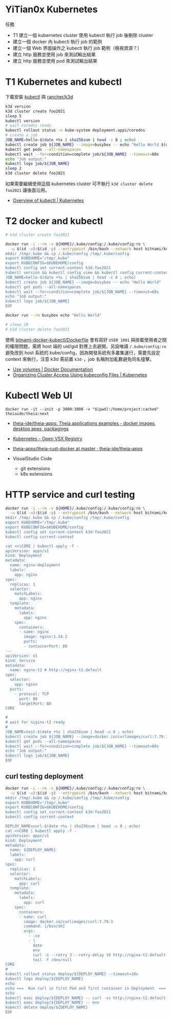# YiTian0x Kubernetes


任務

- T1 建立一個 kubernetes cluster 使用 kubectl 執行  job 後刪除 cluster
- 建立一個 docker 內 kubectl 執行 job 的範例
- 建立一個 Web 界面操作之 kubectl 執行 job 範例（檢視資源？）
- 建立 http 服務並使用 job 來測試輸出結果
- 建立 http 服務並使用 pod 來測試輸出結果


# T1 Kubernetes and kubectl

下載安裝 [kubectl](https://kubernetes.io/docs/tasks/tools/) 與 [rancher/k3d](https://github.com/rancher/k3d)

```sh
k3d version
k3d cluster create foo2021
sleep 5
kubectl version
# wait coredns ready
kubectl rollout status -n kube-system deployment.apps/coredns
# create a job
JOB_NAME=hello-$(date +%s | sha256sum | head -c 8 ; echo)
kubectl create job ${JOB_NAME} --image=busybox -- echo "Hello World $(date)"
kubectl get pods --all-namespaces
kubectl wait --for=condition=complete job/${JOB_NAME} --timeout=60s
echo "Job output:"
kubectl logs job/${JOB_NAME}
sleep 2
k3d cluster delete foo2021
```

如果需要繼續使用這個 kubernetes cluster 可不執行 ```k3d cluster delete foo2021``` 讓後面沿用。

- [Overview of kubectl | Kubernetes](https://kubernetes.io/docs/reference/kubectl/overview/)

# T2 docker and kubectl

```sh
# k3d cluster create foo2021

docker run -i --rm -v ${HOME}/.kube/config:/.kube/config:ro \
  -u $(id -u):$(id -g) --entrypoint /bin/bash --network host bitnami/kubectl:1.22 <<\EOF
mkdir /tmp/.kube && cp /.kube/config /tmp/.kube/config
export KUBEHOME="/tmp/.kube"
export KUBECONFIG=$KUBEHOME/config
kubectl config set current-context k3d-foo2021
kubectl version && kubectl config view && kubectl config current-context
JOB_NAME=hello-$(date +%s | sha256sum | head -c 8 ; echo)
kubectl create job ${JOB_NAME} --image=busybox -- echo "Hello World"
kubectl get pods --all-namespaces
kubectl wait --for=condition=complete job/${JOB_NAME} --timeout=60s
echo "Job output:"
kubectl logs job/${JOB_NAME}
EOF

docker run --rm busybox echo "Hello World"

# sleep 20
# k3d cluster delete foo2021
```

使用 [bitnami-docker-kubectl/Dockerfile](https://github.com/bitnami/bitnami-docker-kubectl/blob/master/1.21/debian-10/Dockerfile) 會有寫好 ```USER 1001``` 與掛載使用者之間的權限問題，需將 host 端的 uid/gid 對應上去避開，另設唯讀 ```/.kube/config:ro``` 避免改到 host 系統的 kube/config，因為開發系統有多叢集運行，需要先設定 context 來執行，注意 k3d 需前置 ```k3d-```，job 名稱附加亂數避免同名撞擊。


- [Use volumes | Docker Documentation](https://docs.docker.com/storage/volumes/)
- [Organizing Cluster Access Using kubeconfig Files | Kubernetes](https://kubernetes.io/docs/concepts/configuration/organize-cluster-access-kubeconfig/)


# Kubectl Web UI

```
docker run -it --init -p 3000:3000 -v "$(pwd):/home/project:cached" theiaide/theia:next
```

- [theia-ide/theia-apps: Theia applications examples - docker images, desktop apps, packagings](https://github.com/theia-ide/theia-apps)
- [Kubernetes – Open VSX Registry](https://open-vsx.org/extension/ms-kubernetes-tools/vscode-kubernetes-tools)
- [theia-apps/theia-rust-docker at master · theia-ide/theia-apps](https://github.com/theia-ide/theia-apps/tree/master/theia-rust-docker)


- VisualStudio Code
  - git extensions
  - k8s extensions

# HTTP service and curl testing

```sh
docker run -i --rm -v ${HOME}/.kube/config:/.kube/config:ro \
  -u $(id -u):$(id -g) --entrypoint /bin/bash --network host bitnami/kubectl:1.22 <<\EOF
mkdir /tmp/.kube && cp /.kube/config /tmp/.kube/config
export KUBEHOME="/tmp/.kube"
export KUBECONFIG=$KUBEHOME/config
kubectl config set current-context k3d-foo2021
kubectl config current-context

cat <<\CORE | kubectl apply -f -
apiVersion: apps/v1
kind: Deployment
metadata:
  name: nginx-deployment
  labels:
    app: nginx
spec:
  replicas: 1
  selector:
    matchLabels:
      app: nginx
  template:
    metadata:
      labels:
        app: nginx
    spec:
      containers:
      - name: nginx
        image: nginx:1.14.2
        ports:
        - containerPort: 80
---
apiVersion: v1
kind: Service
metadata:
  name: nginx-t2 # http://nginx-t2.default
spec:
  selector:
    app: nginx
  ports:
    - protocol: TCP
      port: 80
      targetPort: 80
CORE

#
# wait for niginx-t2 ready
#
JOB_NAME=test-$(date +%s | sha256sum | head -c 8 ; echo)
kubectl create job ${JOB_NAME} --image=docker.io/curlimages/curl:7.79.1 -- curl -sv --retry 3 --retry-delay 10 http://nginx-t2.default
kubectl get pods --all-namespaces
kubectl wait --for=condition=complete job/${JOB_NAME} --timeout=60s
echo "Job output:"
kubectl logs job/${JOB_NAME}
EOF
```

## curl testing deployment


```sh
docker run -i --rm -v ${HOME}/.kube/config:/.kube/config:ro \
  -u $(id -u):$(id -g) --entrypoint /bin/bash --network host bitnami/kubectl:1.22 <<\EOF
mkdir /tmp/.kube && cp /.kube/config /tmp/.kube/config
export KUBEHOME="/tmp/.kube"
export KUBECONFIG=$KUBEHOME/config
kubectl config set current-context k3d-foo2021
kubectl config current-context

DEPLOY_NAME=curl-$(date +%s | sha256sum | head -c 8 ; echo)
cat <<CORE | kubectl apply -f -
apiVersion: apps/v1
kind: Deployment
metadata:
  name: ${DEPLOY_NAME}
  labels:
    app: curl
spec:
  replicas: 1
  selector:
    matchLabels:
      app: curl
  template:
    metadata:
      labels:
        app: curl
    spec:
      containers:
      - name: curl
        image: docker.io/curlimages/curl:7.79.1
        command: [/bin/sh]
        args:
          - -ce
          - |
            date
            env
            curl -s --retry 3 --retry-delay 10 http://nginx-t2.default.svc.cluster.local
            tail -f /dev/null
CORE
#
kubectl rollout status deploy/${DEPLOY_NAME} --timeout=10s
kubectl logs deploy/${DEPLOY_NAME} 
echo
echo ===  Run curl in first Pod and first container in Deployment  ===
echo
kubectl exec deploy/${DEPLOY_NAME} -- curl -sv http://nginx-t2.default.svc.cluster.local          
kubectl exec deploy/${DEPLOY_NAME} -- env
kubectl delete deploy/${DEPLOY_NAME} 
EOF
```